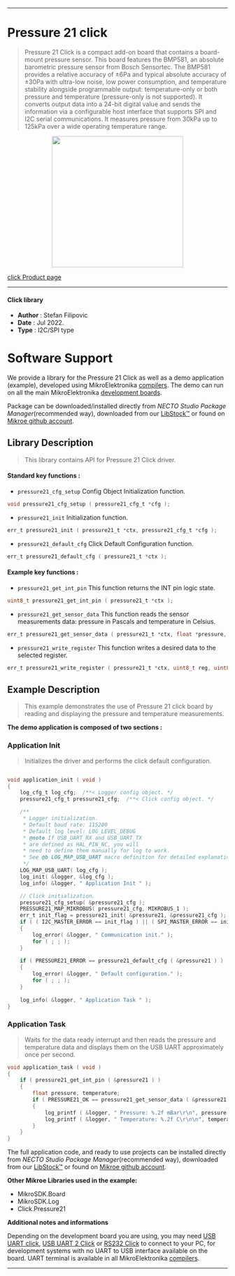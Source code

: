 
---
# Pressure 21 click

> Pressure 21 Click is a compact add-on board that contains a board-mount pressure sensor. This board features the BMP581, an absolute barometric pressure sensor from Bosch Sensortec. The BMP581 provides a relative accuracy of ±6Pa and typical absolute accuracy of ±30Pa with ultra-low noise, low power consumption, and temperature stability alongside programmable output: temperature-only or both pressure and temperature (pressure-only is not supported). It converts output data into a 24-bit digital value and sends the information via a configurable host interface that supports SPI and I2C serial communications. It measures pressure from 30kPa up to 125kPa over a wide operating temperature range.

<p align="center">
  <img src="https://download.mikroe.com/images/click_for_ide/pressure21_click.png" height=300px>
</p>

[click Product page](https://www.mikroe.com/pressure-21-click)

---


#### Click library

- **Author**        : Stefan Filipovic
- **Date**          : Jul 2022.
- **Type**          : I2C/SPI type


# Software Support

We provide a library for the Pressure 21 Click
as well as a demo application (example), developed using MikroElektronika
[compilers](https://www.mikroe.com/necto-studio).
The demo can run on all the main MikroElektronika [development boards](https://www.mikroe.com/development-boards).

Package can be downloaded/installed directly from *NECTO Studio Package Manager*(recommended way), downloaded from our [LibStock&trade;](https://libstock.mikroe.com) or found on [Mikroe github account](https://github.com/MikroElektronika/mikrosdk_click_v2/tree/master/clicks).

## Library Description

> This library contains API for Pressure 21 Click driver.

#### Standard key functions :

- `pressure21_cfg_setup` Config Object Initialization function.
```c
void pressure21_cfg_setup ( pressure21_cfg_t *cfg );
```

- `pressure21_init` Initialization function.
```c
err_t pressure21_init ( pressure21_t *ctx, pressure21_cfg_t *cfg );
```

- `pressure21_default_cfg` Click Default Configuration function.
```c
err_t pressure21_default_cfg ( pressure21_t *ctx );
```

#### Example key functions :

- `pressure21_get_int_pin` This function returns the INT pin logic state.
```c
uint8_t pressure21_get_int_pin ( pressure21_t *ctx );
```

- `pressure21_get_sensor_data` This function reads the sensor measurements data: pressure in Pascals and temperature in Celsius.
```c
err_t pressure21_get_sensor_data ( pressure21_t *ctx, float *pressure, float *temperature );
```

- `pressure21_write_register` This function writes a desired data to the selected register.
```c
err_t pressure21_write_register ( pressure21_t *ctx, uint8_t reg, uint8_t data_in );
```

## Example Description

> This example demonstrates the use of Pressure 21 click board by reading and displaying the pressure and temperature measurements.

**The demo application is composed of two sections :**

### Application Init

> Initializes the driver and performs the click default configuration.

```c

void application_init ( void )
{
    log_cfg_t log_cfg;  /**< Logger config object. */
    pressure21_cfg_t pressure21_cfg;  /**< Click config object. */

    /** 
     * Logger initialization.
     * Default baud rate: 115200
     * Default log level: LOG_LEVEL_DEBUG
     * @note If USB_UART_RX and USB_UART_TX 
     * are defined as HAL_PIN_NC, you will 
     * need to define them manually for log to work. 
     * See @b LOG_MAP_USB_UART macro definition for detailed explanation.
     */
    LOG_MAP_USB_UART( log_cfg );
    log_init( &logger, &log_cfg );
    log_info( &logger, " Application Init " );

    // Click initialization.
    pressure21_cfg_setup( &pressure21_cfg );
    PRESSURE21_MAP_MIKROBUS( pressure21_cfg, MIKROBUS_1 );
    err_t init_flag = pressure21_init( &pressure21, &pressure21_cfg );
    if ( ( I2C_MASTER_ERROR == init_flag ) || ( SPI_MASTER_ERROR == init_flag ) )
    {
        log_error( &logger, " Communication init." );
        for ( ; ; );
    }
    
    if ( PRESSURE21_ERROR == pressure21_default_cfg ( &pressure21 ) )
    {
        log_error( &logger, " Default configuration." );
        for ( ; ; );
    }
    
    log_info( &logger, " Application Task " );
}

```

### Application Task

> Waits for the data ready interrupt and then reads the pressure and temperature data and displays them on the USB UART approximately once per second.

```c
void application_task ( void )
{
    if ( pressure21_get_int_pin ( &pressure21 ) )
    {
        float pressure, temperature;
        if ( PRESSURE21_OK == pressure21_get_sensor_data ( &pressure21, &pressure, &temperature ) )
        {
            log_printf ( &logger, " Pressure: %.2f mBar\r\n", pressure * PRESSURE21_PA_TO_MBAR );
            log_printf ( &logger, " Temperature: %.2f C\r\n\n", temperature );
        }
    }
}
```

The full application code, and ready to use projects can be installed directly from *NECTO Studio Package Manager*(recommended way), downloaded from our [LibStock&trade;](https://libstock.mikroe.com) or found on [Mikroe github account](https://github.com/MikroElektronika/mikrosdk_click_v2/tree/master/clicks).

**Other Mikroe Libraries used in the example:**

- MikroSDK.Board
- MikroSDK.Log
- Click.Pressure21

**Additional notes and informations**

Depending on the development board you are using, you may need
[USB UART click](https://www.mikroe.com/usb-uart-click),
[USB UART 2 Click](https://www.mikroe.com/usb-uart-2-click) or
[RS232 Click](https://www.mikroe.com/rs232-click) to connect to your PC, for
development systems with no UART to USB interface available on the board. UART
terminal is available in all MikroElektronika
[compilers](https://shop.mikroe.com/compilers).

---

